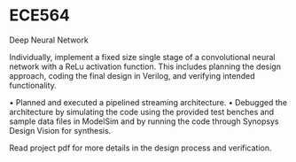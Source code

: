 # ECE564
Deep Neural Network

Individually, implement a fixed size single stage of a convolutional neural network with a ReLu activation function. This includes planning the design approach, coding the final design in Verilog, and verifying intended functionality.

•	Planned and executed a pipelined streaming architecture.
•	Debugged the architecture by simulating the code using the provided test benches and sample data files in ModelSim and by running the code through Synopsys Design Vision for synthesis. 

Read project pdf for more details in the design process and verification.
